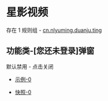 # 星影视频

存在 1 规则组 - [cn.nlyuming.duanju.ting](/src/apps/cn.nlyuming.duanju.ting.ts)

## 功能类-[您还未登录]弹窗

默认禁用 - 点击关闭

- [示例-0](https://m.gkd.li/57941037/3041769f-b644-460b-b0de-9c2a84518849)

- [快照-0](https://i.gkd.li/i/14321891)
